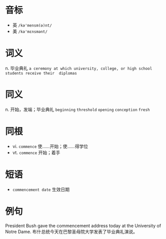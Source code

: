 # 音标

- 英 `/kə'mensm(ə)nt/`
- 美 `/kə'mɛnsmənt/`

# 词义

n. 毕业典礼
`a ceremony at which university, college, or high school students receive their  diplomas `

# 同义

n. 开始，发端；毕业典礼
`beginning` `threshold` `opening` `conception` `fresh`

# 同根

- vi. `commence` 使……开始；使……得学位
- vt. `commence` 开始；着手

# 短语

- `commencement date` 生效日期

# 例句

President Bush gave the commencement address today at the University of Notre Dame.
布什总统今天在巴黎圣母院大学发表了毕业典礼演说。


